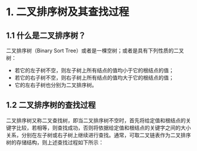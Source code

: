 # 1. 二叉排序树及其查找过程

## 1.1 什么是二叉排序树？

二叉排序树（Binary Sort Tree）或者是一棵空树；或者是具有下列性质的二叉树：

- 若它的左子树不空，则左子树上所有结点的值均小于它的根结点的值；
- 若它的右子树不空，则右子树上所有结点的值均大于它的根结点的值；
- 它的左右子树也分别为二叉排序树。

## 1.2 二叉排序树的查找过程

二叉排序树又称二叉查找树，即当二叉排序树不空时，首先将给定值和根结点的关键字比较，若相等，则查找成功，否则将依据给定值和根结点的关键字之间的大小关系，分别在左子树或右子树上继续进行查找。通常，可取二叉链表作为二叉排序树的存储结构，则上述查找过程如下所示：

```python


```